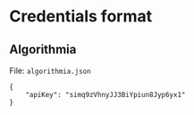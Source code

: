 # Credentials format

## Algorithmia

File: `algorithmia.json`

```
{
    "apiKey": "simq9zVhnyJJ3BiYpiun8Jyp6yx1"
}
```